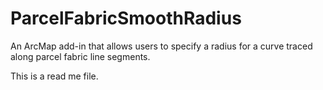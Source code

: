 # ParcelFabricSmoothRadius
An ArcMap add-in that allows users to specify a radius for a curve traced along parcel fabric line segments.


This is a read me file.
